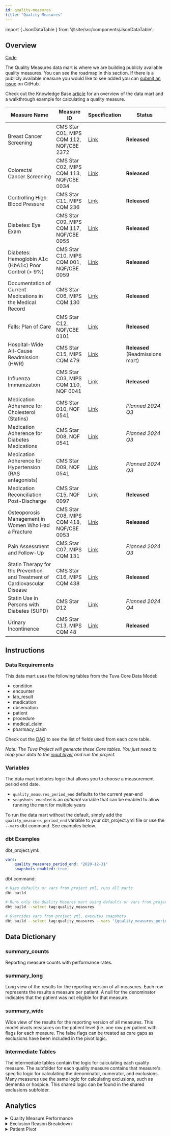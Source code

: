 ```yaml
---
id: quality-measures
title: "Quality Measures"
---
```


import { JsonDataTable } from '@site/src/components/JsonDataTable';

## Overview

[Code](https://github.com/tuva-health/tuva/tree/main/models/quality_measures)

The Quality Measures data mart is where we are building publicly available 
quality measures. You can see the roadmap in this section. If there is a 
publicly available measure you would like to see added you can [submit an issue](https://github.com/tuva-health/the_tuva_project/issues) 
on GitHub.

Check out the Knowledge Base [article](../knowledge-base/quality-measures)
for an overview of the data mart and a walkthrough example for calculating a 
quality measure.

| Measure Name                                                                   | Measure ID                               | Specification                                                                 | Status                           | 
|--------------------------------------------------------------------------------|------------------------------------------|-------------------------------------------------------------------------------|----------------------------------|
| Breast Cancer Screening                                                        | CMS Star C01, MIPS CQM 112, NQF/CBE 2372 | [Link](https://qpp.cms.gov/docs/QPP_quality_measure_specifications/Claims-Registry-Measures/2023_Measure_112_MedicarePartBClaims.pdf) | **Released**                     |
| Colorectal Cancer Screening                                                    | CMS Star C02, MIPS CQM 113, NQF/CBE 0034 | [Link](https://qpp.cms.gov/docs/QPP_quality_measure_specifications/CQM-Measures/2023_Measure_113_MIPSCQM.pdf) | **Released**                     |
| Controlling High Blood Pressure                                                | CMS Star C11, MIPS CQM 236               | [Link](https://qpp.cms.gov/docs/QPP_quality_measure_specifications/CQM-Measures/2023_Measure_236_MIPSCQM.pdf) | **Released**                     |
| Diabetes: Eye Exam                                                             | CMS Star C09, MIPS CQM 117, NQF/CBE 0055 | [Link](https://mdinteractive.com/files/uploaded/file/CMS2024/2024_Measure_117_MIPSCQM.pdf) | **Released**                     |
| Diabetes: Hemoglobin A1c (HbA1c) Poor Control (> 9%)                           | CMS Star C10, MIPS CQM 001, NQF/CBE 0059 | [Link](https://qpp.cms.gov/docs/QPP_quality_measure_specifications/CQM-Measures/2023_Measure_001_MIPSCQM.pdf) | **Released**                     |
| Documentation of Current Medications in the Medical Record                     | CMS Star C06, MIPS CQM 130               | [Link](https://qpp.cms.gov/docs/QPP_quality_measure_specifications/CQM-Measures/2023_Measure_130_MIPSCQM.pdf) | **Released**                     |
| Falls: Plan of Care                                                            | CMS Star C12, NQF/CBE 0101               | [Link](https://mdinteractive.com/files/uploaded/file/CMS2024/2024_Measure_155_MIPSCQM.pdf) | **Released**                     |
| Hospital-Wide All-Cause Readmission (HWR)                                      | CMS Star C15, MIPS CQM 479               | [Link](https://qualitynet.cms.gov/inpatient/measures/readmission/methodology) | **Released** (Readmissions mart) |
| Influenza Immunization                                                         | CMS Star C03, MIPS CQM 110, NQF 0041     | [Link](https://qpp.cms.gov/docs/QPP_quality_measure_specifications/CQM-Measures/2023_Measure_110_MedicarePartBClaims.pdf) | **Released**                     |
| Medication Adherence for Cholesterol (Statins)                                 | CMS Star D10, NQF 0541                   | [Link](https://www.cms.gov/files/document/2024-star-ratings-technical-notes.pdf#page=104) | *Planned 2024 Q3*                |
| Medication Adherence for Diabetes Medications                                  | CMS Star D08, NQF 0541                   | [Link](https://www.cms.gov/files/document/2024-star-ratings-technical-notes.pdf#page=98) | *Planned 2024 Q3*                |
| Medication Adherence for Hypertension (RAS antagonists)                        | CMS Star D09, NQF 0541                   | [Link](https://www.cms.gov/files/document/2024-star-ratings-technical-notes.pdf#page=101) | *Planned 2024 Q3*                |
| Medication Reconciliation Post-Discharge                                       | CMS Star C15, NQF 0097                   | [Link](https://qpp.cms.gov/docs/QPP_quality_measure_specifications/Claims-Registry-Measures/2019_Measure_046_MedicarePartBClaims.pdf) | **Released**                     |
| Osteoporosis Management in Women Who Had a Fracture                            | CMS Star C08, MIPS CQM 418, NQF/CBE 0053 | [Link](https://mdinteractive.com/files/uploaded/file/CMS2023/2023_Measure_418_MIPSCQM.pdf) | **Released**                     |
| Pain Assessment and Follow-Up                                                  | CMS Star C07, MIPS CQM 131               | [Link](https://qpp.cms.gov/docs/QPP_quality_measure_specifications/CQM-Measures/2019_Measure_131_MIPSCQM.pdf) | *Planned 2024 Q3*                |
| Statin Therapy for the Prevention and Treatment of Cardiovascular Disease      | CMS Star C16, MIPS CQM 438               | [Link](https://mdinteractive.com/files/uploaded/file/CMS2024/2024_Measure_438_MIPSCQM.pdf) | **Released**                     |
| Statin Use in Persons with Diabetes (SUPD)                                     | CMS Star D12                             | [Link](https://www.cms.gov/files/document/2024-star-ratings-technical-notes.pdf#page=109) | *Planned 2024 Q4*                |
| Urinary Incontinence                                                           | CMS Star C13, MIPS CQM 48                | [Link](https://qpp.cms.gov/docs/QPP_quality_measure_specifications/CQM-Measures/2024_Measure_048_MIPSCQM.pdf) | **Released**                     |

## Instructions

### Data Requirements
This data mart uses the following tables from the Tuva Core Data Model:
- condition
- encounter
- lab_result
- medication
- observation
- patient
- procedure
- medical_claim
- pharmacy_claim

Check out the [DAG](https://tuva-health.github.io/tuva/#!/model/model.the_tuva_project.hcc_suspecting__stg_core__condition)
to see the list of fields used from each core table.

*Note: The Tuva Project will generate these Core tables. You just need to map 
your data to the [input layer](../connectors/input-layer) and run the project.*

### Variables
The data mart includes logic that allows you to choose a measurement period 
end date.

- `quality_measures_period_end` defaults to the current year-end
- `snapshots_enabled` is an *optional* variable that can be enabled to allow
  running the mart for multiple years

To run the data mart without the default, simply add the 
`quality_measures_period_end` variable to your dbt_project.yml file 
or use the `--vars` dbt command. See examples below.

### dbt Examples

dbt_project.yml:

```yaml
vars:
    quality_measures_period_end: "2020-12-31"
    snapshots_enabled: true
```

dbt command:

```bash
# Uses defaults or vars from project yml, runs all marts
dbt build

# Runs only the Quality Mesures mart using defaults or vars from project yml
dbt build --select tag:quality_measures

# Overrides vars from project yml, executes snapshots
dbt build --select tag:quality_measures --vars '{quality_measures_period_end: "2020-12-31", snapshots_enabled: true}'
```

## Data Dictionary

### summary_counts

Reporting measure counts with performance rates.

<JsonDataTable  jsonPath="nodes.model\.the_tuva_project\.quality_measures__summary_counts.columns"  />

### summary_long

Long view of the results for the reporting version of all measures. Each row 
represents the results a measure per patient. A null for the denominator 
indicates that the patient was not eligible for that measure.

<JsonDataTable  jsonPath="nodes.model\.the_tuva_project\.quality_measures__summary_long.columns"  />

### summary_wide

Wide view of the results for the reporting version of all measures. This model 
pivots measures on the patient level (i.e. one row per patient with flags for 
each measure. The false flags can be treated as care gaps as exclusions have 
been included in the pivot logic.

<JsonDataTable  jsonPath="nodes.model\.the_tuva_project\.quality_measures__summary_wide.columns"  />

### Intermediate Tables

The intermediate tables contain the logic for calculating each quality measure. 
The subfolder for each quality measure contains that measure's specific logic 
for calculating the denominator, numerator, and exclusions. Many measures use 
the same logic for calculating exclusions, such as dementia or hospice. This 
shared logic can be found in the shared exclusions subfolder.


## Analytics

<details>
  <summary>Quality Measure Performance</summary>

```sql
select
      measure_id
    , measure_name
    , performance_period_end
    , performance_rate
from quality_measures.summary_counts
order by performance_rate desc
```
</details>

<details>
  <summary>Exclusion Reason Breakdown</summary>

```sql
select
      measure_id
    , exclusion_reason
    , count(patient_id) as patient_count
from quality_measures.summary_long
where exclusion_flag = 1
group by
      measure_id
    , exclusion_reason
order by
      measure_id
    , exclusion_reason
```
</details>

<details>
  <summary>Patient Pivot</summary>

```sql
select * from quality_measures.summary_wide
```
</details>
